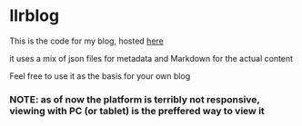 # llrblog
This is the code for my blog, hosted [here](https://llrblog.vercel.app)

it uses a mix of json files for metadata and Markdown for the actual content

Feel free to use it as the basis for your own blog

### NOTE: as of now the platform is terribly not responsive, viewing with PC (or tablet) is the preffered way to view it